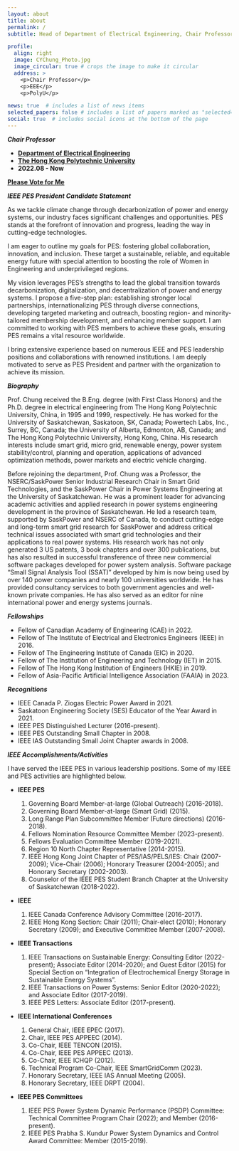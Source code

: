 ```yaml
---
layout: about
title: about
permalink: /
subtitle: Head of Department of Electrical Engineering, Chair Professor of Power Systems Engineering, Founding Director of Research Centre for Grid Modernisation # <a href='#'>Affiliations</a>. Address. Contacts. Moto. Etc.

profile:
  align: right
  image: CYChung_Photo.jpg
  image_circular: true # crops the image to make it circular
  address: >
    <p>Chair Professor</p>
    <p>EEE</p>
    <p>PolyU</p>

news: true  # includes a list of news items
selected_papers: false # includes a list of papers marked as "selected={true}"
social: true  # includes social icons at the bottom of the page
---
```

***Chair Professor***

- **[Department of Electrical Engineering]({{site.data.venues.EE-PolyU.url}})**
- **[The Hong Kong Polytechnic University]({{site.data.venues.PolyU.url}})**
- **2022.08 - Now**

**[Please Vote for Me](https://www.polyu.edu.hk/ee/docdrive/cy.chung/index.html)**

***IEEE PES President Candidate Statement***

As we tackle climate change through decarbonization of power and energy systems, our industry faces significant challenges and opportunities. PES stands at the forefront of innovation and progress, leading the way in cutting-edge technologies.

I am eager to outline my goals for PES: fostering global collaboration, innovation, and inclusion. These target a sustainable, reliable, and equitable energy future with special attention to boosting the role of Women in Engineering and underprivileged regions.

My vision leverages PES’s strengths to lead the global transition towards decarbonization, digitalization, and decentralization of power and energy systems. I propose a five-step plan: establishing stronger local partnerships, internationalizing PES through diverse connections, developing targeted marketing and outreach, boosting region- and minority-tailored membership development, and enhancing member support. I am committed to working with PES members to achieve these goals, ensuring PES remains a vital resource worldwide.

I bring extensive experience based on numerous IEEE and PES leadership positions and collaborations with renowned institutions. I am deeply motivated to serve as PES President and partner with the organization to achieve its mission.

***Biography***

Prof. Chung received the B.Eng. degree (with First Class Honors) and the Ph.D. degree in electrical engineering from The Hong Kong Polytechnic University, China, in 1995 and 1999, respectively. He has worked for the University of Saskatchewan, Saskatoon, SK, Canada; Powertech Labs, Inc., Surrey, BC, Canada; the University of Alberta, Edmonton, AB, Canada; and The Hong Kong Polytechnic University, Hong Kong, China. His research interests include smart grid, micro grid, renewable energy, power system stability/control, planning and operation, applications of advanced optimization methods, power markets and electric vehicle charging.


Before rejoining the department, Prof. Chung was a Professor, the NSERC/SaskPower Senior Industrial Research Chair in Smart Grid Technologies, and the SaskPower Chair in Power Systems Engineering at the University of Saskatchewan. He was a prominent leader for advancing academic activities and applied research in power systems engineering development in the province of Saskatchewan. He led a research team, supported by SaskPower and NSERC of Canada, to conduct cutting-edge and long-term smart grid research for SaskPower and address critical technical issues associated with smart grid technologies and their applications to real power systems. His research work has not only generated 3 US patents, 3 book chapters and over 300 publications, but has also resulted in successful transference of three new commercial software packages developed for power system analysis. Software package “Small Signal Analysis Tool (SSAT)” developed by him is now being used by over 140 power companies and nearly 100 universities worldwide. He has provided consultancy services to both government agencies and well-known private companies. He has also served as an editor for nine international power and energy systems journals. 

***Fellowships***
- Fellow of Canadian Academy of Engineering (CAE) in 2022.
- Fellow of The Institute of Electrical and Electronics Engineers (IEEE) in 2016.
- Fellow of The Engineering Institute of Canada (EIC) in 2020.
- Fellow of The Institution of Engineering and Technology (IET) in 2015.
- Fellow of The Hong Kong Institution of Engineers (HKIE) in 2019.
- Fellow of Asia-Pacific Artificial Intelligence Association (FAAIA) in 2023.

***Recognitions***
- IEEE Canada P. Ziogas Electric Power Award in 2021.
- Saskatoon Engineering Society (SES) Educator of the Year Award in 2021.
- IEEE PES Distinguished Lecturer (2016-present).
- IEEE PES Outstanding Small Chapter in 2008.
- IEEE IAS Outstanding Small Joint Chapter awards in 2008.
  
***IEEE Accomplishments/Activities***

I have served the IEEE PES in various leadership positions. Some of my IEEE and PES activities are highlighted below.

- **IEEE PES**
  1. Governing Board Member-at-large (Global Outreach) (2016-2018).
  2. Governing Board Member-at-large (Smart Grid) (2015).
  3. Long Range Plan Subcommittee Member (Future directions) (2016-2018).
  4. Fellows Nomination Resource Committee Member (2023-present).
  5. Fellows Evaluation Committee Member (2019-2021).
  6. Region 10 North Chapter Representative (2014-2015).
  7. IEEE Hong Kong Joint Chapter of PES/IAS/PELS/IES: Chair (2007-2009); Vice-Chair (2006); Honorary Treasurer (2004-2005); and Honorary Secretary (2002-2003). 
  8. Counselor of the IEEE PES Student Branch Chapter at the University of Saskatchewan (2018-2022).

- **IEEE**
    1. IEEE Canada Conference Advisory Committee (2016-2017).
    2. IEEE Hong Kong Section: Chair (2011); Chair-elect (2010); Honorary Secretary (2009); and Executive Committee Member (2007-2008).

- **IEEE Transactions** 
    1. IEEE Transactions on Sustainable Energy: Consulting Editor (2022-present); Associate Editor (2014-2020); and Guest Editor (2015) for Special Section on “Integration of Electrochemical Energy Storage in Sustainable Energy Systems”.
    2. IEEE Transactions on Power Systems: Senior Editor (2020-2022); and Associate Editor (2017-2019).
    3. IEEE PES Letters: Associate Editor (2017-present).

- **IEEE International Conferences**
    1. General Chair, IEEE EPEC (2017).
    2. Chair, IEEE PES APPEEC (2014).
    3. Co-Chair, IEEE TENCON (2015).
    4. Co-Chair, IEEE PES APPEEC (2013).
    5. Co-Chair, IEEE ICHQP (2012).
    6. Technical Program Co-Chair, IEEE SmartGridComm (2023).
    7. Honorary Secretary, IEEE IAS Annual Meeting (2005).
    8. Honorary Secretary, IEEE DRPT (2004).

- **IEEE PES Committees**
    1. IEEE PES Power System Dynamic Performance (PSDP) Committee: Technical Committee Program Chair (2022); and Member (2016-present).
    2. IEEE PES Prabha S. Kundur Power System Dynamics and Control Award Committee: Member (2015-2019).
